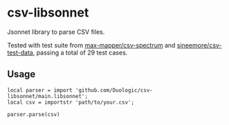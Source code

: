 # csv-libsonnet

Jsonnet library to parse CSV files.

Tested with test suite from [max-mapper/csv-spectrum](https://github.com/max-mapper/csv-spectrum) and [sineemore/csv-test-data](https://github.com/sineemore/csv-test-data), passing a total of 29 test cases.

## Usage

```
local parser = import 'github.com/Duologic/csv-libsonnet/main.libsonnet';
local csv = importstr 'path/to/your.csv';

parser.parse(csv)
```
